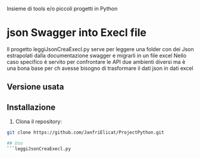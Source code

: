 Insieme di tools e/o piccoli progetti in Python

# json Swagger into Execl file
Il progetto leggiJsonCreaExecl.py serve per leggere una folder con dei Json estrapolati dalla documentazione swagger e migrarli in un file excel
Nello caso specifico è servito per confrontare le API due ambienti diversi ma è una bona base per ch avesse bisogno di trasformare il dati json in dati excel

## Versione usata

## Installazione
1. Clona il repository:
```bash
git clone https://github.com/JanfriElicat/ProjectPython.git

## Uso
```leggiJsonCreaExecl.py
